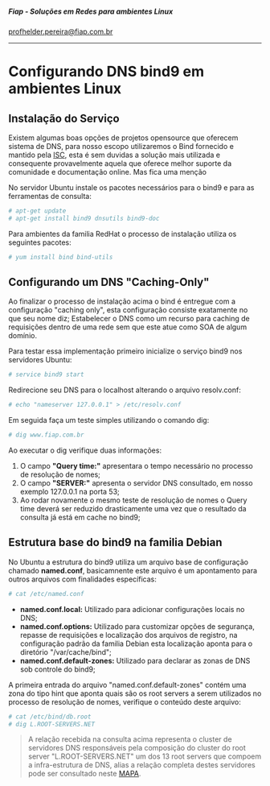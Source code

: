 ##### Fiap - Soluções em Redes para ambientes Linux
profhelder.pereira@fiap.com.br

---
# Configurando DNS bind9 em ambientes Linux

## Instalação do Serviço

Existem algumas boas opções de projetos opensource que oferecem sistema de DNS, para nosso escopo utilizaremos o Bind fornecido e mantido pela [ISC](https://www.isc.org/downloads/bind/), esta é sem duvidas a solução mais utilizada e consequente provavelmente aquela que oferece melhor suporte da comunidade e documentação online. Mas fica uma menção 

No servidor Ubuntu instale os pacotes necessários para o bind9 e para as ferramentas de consulta:

```sh
# apt-get update
# apt-get install bind9 dnsutils bind9-doc
```

Para ambientes da familia RedHat o processo de instalação utiliza os seguintes pacotes:

```sh
# yum install bind bind-utils
```

## Configurando um DNS "Caching-Only"

Ao finalizar o processo de instalação acima o bind é entregue com a configuração "caching only", esta configuração consiste exatamente no que seu nome diz; Estabelecer o DNS como um recurso para caching de requisições dentro de uma rede sem que este atue como SOA de algum domínio.

Para testar essa implementação primeiro inicialize o serviço bind9 nos servidores Ubuntu:

```sh
# service bind9 start
```

Redirecione seu DNS para o localhost alterando o arquivo resolv.conf:

```sh
# echo "nameserver 127.0.0.1" > /etc/resolv.conf
```

Em seguida faça um teste simples utilizando o comando dig:

```sh
# dig www.fiap.com.br
```

Ao executar o dig verifique duas informações:

1. O campo **"Query time:"** apresentara o tempo necessário no processo de resolução de nomes;
2. O campo **"SERVER:"** apresenta o servidor DNS consultado, em nosso exemplo 127.0.0.1 na porta 53;
3. Ao rodar novamente o mesmo teste de resolução de nomes o Query time deverá ser reduzido drasticamente uma vez que o resultado da consulta já está em cache no bind9;

## Estrutura base do bind9 na familia Debian

No Ubuntu a estrutura do bind9 utiliza um arquivo base de configuração chamado **named.conf**, basicamnente este arquivo é um apontamento para outros arquivos com finalidades específicas:

```sh
# cat /etc/named.conf
```

- **named.conf.local:** Utilizado para adicionar configurações locais no DNS;
- **named.conf.options:** Utilizado para customizar opções de segurança, repasse de requisições e localização dos arquivos de registro, na configuração padrão da familia Debian esta localização aponta para o diretório "/var/cache/bind";
- **named.conf.default-zones:** Utilizado para declarar as zonas de DNS sob controle do bind9;

A primeira entrada do arquivo "named.conf.default-zones" contém uma zona do tipo hint que aponta quais são os root servers a serem utilizados no processo de resolução de nomes, verifique o conteúdo deste arquivo:

```sh
# cat /etc/bind/db.root
# dig L.ROOT-SERVERS.NET
```

> A relação recebida na consulta acima representa o cluster de servidores DNS responsáveis pela composição do cluster
> do root server "L.ROOT-SERVERS.NET" um dos 13 root servers que compoem a infra-estrutura de DNS, alias a relação completa 
> destes servidores pode ser consultado neste [MAPA](http://www.root-servers.org/).
